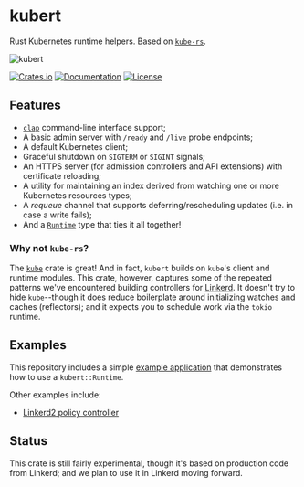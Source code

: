 # kubert

Rust Kubernetes runtime helpers. Based on [`kube-rs`][krs].

![kubert](https://user-images.githubusercontent.com/240738/154825590-5a94ca46-a453-4037-a738-26663b2c8630.png)

[![Crates.io][crate-badge]][crate-url]
[![Documentation][docs-badge]][docs-url]
[![License][lic-badge]](LICENSE)

[crate-badge]: https://img.shields.io/crates/v/kubert.svg
[crate-url]: https://crates.io/crates/kubert
[docs-badge]: https://docs.rs/kubert/badge.svg
[docs-url]: https://docs.rs/kubert
[docs-url]: https://img.shields.io/crates/l/kubert
[lic-badge]: https://img.shields.io/crates/l/kubert

## Features

* [`clap`](https://docs.rs/clap) command-line interface support;
* A basic admin server with `/ready` and `/live` probe endpoints;
* A default Kubernetes client;
* Graceful shutdown on `SIGTERM` or `SIGINT` signals;
* An HTTPS server (for admission controllers and API extensions) with certificate reloading;
* A utility for maintaining an index derived from watching one or more Kubernetes resources types;
* A _requeue_ channel that supports deferring/rescheduling updates (i.e. in case a write fails);
* And a [`Runtime`][rt] type that ties it all together!

### Why not `kube-rs`?

The [`kube`][krs] crate is great! And in fact, `kubert` builds on `kube`'s client and runtime
modules. This crate, however, captures some of the repeated patterns we've encountered building
controllers for [Linkerd](https://github.com/linkerd/linkerd2). It doesn't try to hide
`kube`--though it does reduce boilerplate around initializing watches and caches (reflectors); and
it expects you to schedule work via the `tokio` runtime.

## Examples

This repository includes a simple [example application](./examples) that demonstrates how to use a
`kubert::Runtime`.

Other examples include:
* [Linkerd2 policy controller](https://github.com/linkerd/linkerd2/blob/d4543cd86e427b241ce961b50dd83b1738c0b069/policy-controller/src/main.rs)

## Status

This crate is still fairly experimental, though it's based on production code from Linkerd; and we
plan to use it in Linkerd moving forward.

[krs]: https://docs.rs/kube
[rt]: https://docs.rs/kubert/latest/kubert/runtime/struct.Runtime.html
